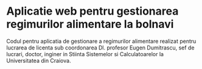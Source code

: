 # Aplicatie web pentru gestionarea regimurilor alimentare la bolnavi

Codul pentru aplicatia de gestionare a regimurilor alimentare realizat pentru lucrarea de licenta sub coordonarea Dl. profesor Eugen Dumitrascu, sef de lucrari,
doctor, inginer in Stiinta Sistemelor si Calculatoarelor la Universitatea din Craiova.
